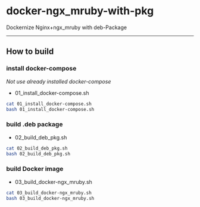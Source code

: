 # docker-ngx_mruby-with-pkg
Dockernize Nginx+ngx_mruby with deb-Package

---

## How to build

### install docker-compose

*Not use already installed docker-compose*

* 01_install_docker-compose.sh

```sh
cat 01_install_docker-compose.sh
bash 01_install_docker-compose.sh
```

### build .deb package

* 02_build_deb_pkg.sh

```sh
cat 02_build_deb_pkg.sh
bash 02_build_deb_pkg.sh
```

### build Docker image

* 03_build_docker-ngx_mruby.sh

```sh
cat 03_build_docker-ngx_mruby.sh
bash 03_build_docker-ngx_mruby.sh
```
